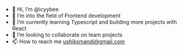 - 👋 Hi, I’m @icyybee
- 👀 I’m into the field of Frontend development 
- 🌱 I’m currently learning Typescript and building more projects with React
- 💞️ I’m looking to collaborate on team projects
- 📫 How to reach me ushiksmandi@gmail.com

<!---
icyybee/icyybee is a ✨ special ✨ repository because its `README.md` (this file) appears on your GitHub profile.
You can click the Preview link to take a look at your changes.
--->
